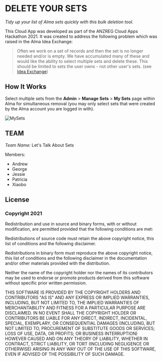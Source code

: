 <h1>DELETE YOUR SETS</h1>

*Tidy up your list of Alma sets quickly with this bulk deletion tool.*

This Cloud App was developed as part of the ANZREG Cloud Apps Hackathon 2021. It was created to address the following problem which was raised in the Alma Idea Exchange:

> Often we work on a set of records and then the set is no longer
> needed and/or is empty. We have accumulated many of these and
> would like the ability to select multiple sets and delete these. This
> should be limited to sets the user owns - not other user's sets.
> (see [Idea Exchange](https://ideas.exlibrisgroup.com/forums/308173-alma/suggestions/33505454-add-the-ability-to-delete-multiple-sets-from-the))

<h2>How It Works</h2>

Select multiple sets from the **Admin** > **Manage Sets** > **My Sets** page within Alma for simultaneous removal (you may only select sets that were created by the Alma account you are logged in with).

![MySets](https://user-images.githubusercontent.com/80810015/112097689-6b589c00-8bdb-11eb-9ec5-27edbfcee20b.png)

<h2>TEAM</h2>

*Team Name:* Let's Talk About Sets

Members:
* Andrew
* George 
* Jessie
* Patricia
* Xiaobo

<h2>License</h2>

<h3>Copyright 2021</h3>

Redistribution and use in source and binary forms, with or without modification, are permitted provided that the following conditions are met:

Redistributions of source code must retain the above copyright notice, this list of conditions and the following disclaimer.

Redistributions in binary form must reproduce the above copyright notice, this list of conditions and the following disclaimer in the documentation and/or other materials provided with the distribution.

Neither the name of the copyright holder nor the names of its contributors may be used to endorse or promote products derived from this software without specific prior written permission.

THIS SOFTWARE IS PROVIDED BY THE COPYRIGHT HOLDERS AND CONTRIBUTORS "AS IS" AND ANY EXPRESS OR IMPLIED WARRANTIES, INCLUDING, BUT NOT LIMITED TO, THE IMPLIED WARRANTIES OF MERCHANTABILITY AND FITNESS FOR A PARTICULAR PURPOSE ARE DISCLAIMED. IN NO EVENT SHALL THE COPYRIGHT HOLDER OR CONTRIBUTORS BE LIABLE FOR ANY DIRECT, INDIRECT, INCIDENTAL, SPECIAL, EXEMPLARY, OR CONSEQUENTIAL DAMAGES (INCLUDING, BUT NOT LIMITED TO, PROCUREMENT OF SUBSTITUTE GOODS OR SERVICES; LOSS OF USE, DATA, OR PROFITS; OR BUSINESS INTERRUPTION) HOWEVER CAUSED AND ON ANY THEORY OF LIABILITY, WHETHER IN CONTRACT, STRICT LIABILITY, OR TORT (INCLUDING NEGLIGENCE OR OTHERWISE) ARISING IN ANY WAY OUT OF THE USE OF THIS SOFTWARE, EVEN IF ADVISED OF THE POSSIBILITY OF SUCH DAMAGE.
